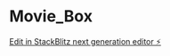 # Movie_Box

[Edit in StackBlitz next generation editor ⚡️](https://stackblitz.com/~/github.com/Yassinox0/Movie_Box)